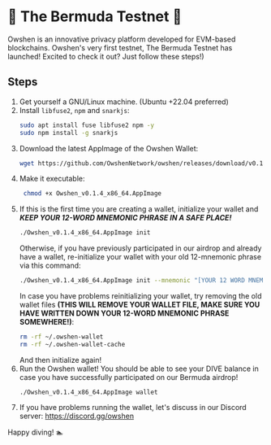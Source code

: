 # 🔺 The Bermuda Testnet 🔺

Owshen is an innovative privacy platform developed for EVM-based blockchains. Owshen's very first testnet, The Bermuda Testnet has launched! Excited to check it out? Just follow these steps!)

## Steps

1. Get yourself a GNU/Linux machine. (Ubuntu +22.04 preferred)
2. Install `libfuse2`, `npm` and `snarkjs`:
    ```bash
    sudo apt install fuse libfuse2 npm -y
    sudo npm install -g snarkjs
    ```
3. Download the latest AppImage of the Owshen Wallet:
    ```bash
    wget https://github.com/OwshenNetwork/owshen/releases/download/v0.1.4/Owshen_v0.1.4_x86_64.AppImage
    ```
4. Make it executable:
   ```bash
    chmod +x Owshen_v0.1.4_x86_64.AppImage
   ```
5. If this is the first time you are creating a wallet, initialize your wallet and ***KEEP YOUR 12-WORD MNEMONIC PHRASE IN A SAFE PLACE!***
    ```bash
    ./Owshen_v0.1.4_x86_64.AppImage init
    ```
    Otherwise, if you have previously participated in our airdrop and already have a wallet, re-initialize your wallet with your old 12-mnemonic phrase via this command:
    ```bash
    ./Owshen_v0.1.4_x86_64.AppImage init --mnemonic "[YOUR 12 WORD MNEMONIC-PHRASE]"
    ```
    In case you have problems reinitializing your wallet, try removing the old wallet files **(THIS WILL REMOVE YOUR WALLET FILE, MAKE SURE YOU HAVE WRITTEN DOWN YOUR 12-WORD MNEMONIC PHRASE SOMEWHERE!)**:
    ```bash
    rm -rf ~/.owshen-wallet
    rm -rf ~/.owshen-wallet-cache
    ```
    And then initialize again!
6. Run the Owshen wallet! You should be able to see your DIVE balance in case you have successfully participated on our Bermuda airdrop!
    ```
    ./Owshen_v0.1.4_x86_64.AppImage wallet
    ```
7. If you have problems running the wallet, let's discuss in our Discord server: https://discord.gg/owshen

 
Happy diving! :swimmer: 
